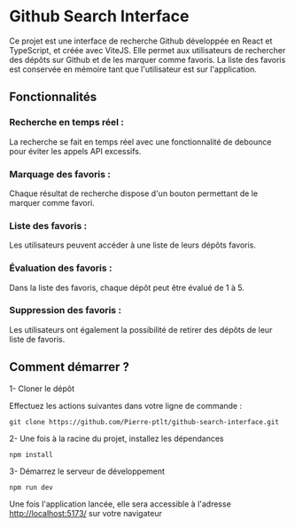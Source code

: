 # Github Search Interface

Ce projet est une interface de recherche Github développée en React et TypeScript, et créée avec ViteJS. Elle permet aux utilisateurs de rechercher des dépôts sur Github et de les marquer comme favoris. La liste des favoris est conservée en mémoire tant que l'utilisateur est sur l'application.

## Fonctionnalités

### Recherche en temps réel :

La recherche se fait en temps réel avec une fonctionnalité de debounce pour éviter les appels API excessifs.

### Marquage des favoris :

Chaque résultat de recherche dispose d'un bouton permettant de le marquer comme favori.

### Liste des favoris :

Les utilisateurs peuvent accéder à une liste de leurs dépôts favoris.

### Évaluation des favoris :

Dans la liste des favoris, chaque dépôt peut être évalué de 1 à 5.

### Suppression des favoris :

Les utilisateurs ont également la possibilité de retirer des dépôts de leur liste de favoris.

## Comment démarrer ?

1- Cloner le dépôt

Effectuez les actions suivantes dans votre ligne de commande :

`git clone https://github.com/Pierre-ptlt/github-search-interface.git`

2- Une fois à la racine du projet, installez les dépendances

`npm install`

3- Démarrez le serveur de développement

`npm run dev`

Une fois l'application lancée, elle sera accessible à l'adresse [http://localhost:5173/](http://localhost:5173/) sur votre navigateur
